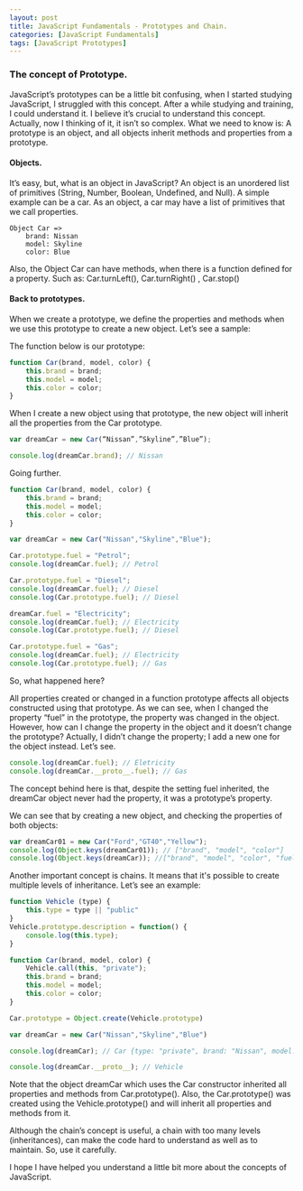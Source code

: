 ```yaml
---
layout: post
title: JavaScript Fundamentals - Prototypes and Chain.
categories: [JavaScript Fundamentals]
tags: [JavaScript Prototypes]
---
```


### The concept of Prototype.

JavaScript’s prototypes can be a little bit confusing, when I started studying JavaScript, I struggled with this concept. After a while studying and training, I could understand it. I believe it’s crucial to understand this concept. Actually, now I thinking of it, it isn’t so complex. What we need to know is:
A prototype is an object, and all objects inherit methods and properties from a prototype.

#### Objects.
It’s easy, but, what is an object in JavaScript?
An object is an unordered list of primitives (String, Number, Boolean, Undefined, and Null). 
A simple example can be a car. 
As an object, a car may have a list of primitives that we call properties.

```
Object Car =>
	brand: Nissan
	model: Skyline
	color: Blue
```
			
Also, the Object Car can have methods, when there is a function defined for a property. Such as: Car.turnLeft(), Car.turnRight() , Car.stop()

#### Back to prototypes.
When we create a prototype, we define the properties and methods when we use this prototype to create a new object. Let’s see a sample:  

The function below is our prototype:

``` js
function Car(brand, model, color) {
	this.brand = brand;
	this.model = model;
	this.color = color;
}
```


When I create a new object using that prototype, the new object will inherit all the properties from the Car prototype.

``` js
var dreamCar = new Car(“Nissan”,”Skyline”,”Blue”); 

console.log(dreamCar.brand); // Nissan
```

Going further.

``` js
function Car(brand, model, color) {
	this.brand = brand;
	this.model = model;
	this.color = color;
}

var dreamCar = new Car("Nissan","Skyline","Blue"); 

Car.prototype.fuel = "Petrol";
console.log(dreamCar.fuel); // Petrol

Car.prototype.fuel = "Diesel";
console.log(dreamCar.fuel); // Diesel
console.log(Car.prototype.fuel); // Diesel

dreamCar.fuel = "Electricity";
console.log(dreamCar.fuel); // Electricity
console.log(Car.prototype.fuel); // Diesel

Car.prototype.fuel = "Gas";
console.log(dreamCar.fuel); // Electricity
console.log(Car.prototype.fuel); // Gas
```

So, what happened here?

All properties created or changed in a function prototype affects all objects constructed using that prototype. As we can see, when I changed the property “fuel” in the prototype, the property was changed in the object. However, how can I change the property in the object and it doesn’t change the prototype? Actually, I didn’t change the property; I add a new one for the object instead.
Let’s see.

``` js
console.log(dreamCar.fuel); // Eletricity
console.log(dreamCar.__proto__.fuel); // Gas
```

The concept behind here is that, despite the setting fuel inherited, the dreamCar object never had the property, it was a prototype’s property.

We can see that by creating a new object, and checking the properties of both objects:

``` js
var dreamCar01 = new Car("Ford","GT40","Yellow"); 
console.log(Object.keys(dreamCar01)); // ["brand", "model", "color"]
console.log(Object.keys(dreamCar)); //["brand", "model", "color", "fuel"]
```


Another important concept is chains. It means that it's possible to create multiple levels of inheritance. Let’s see an example:

``` js
function Vehicle (type) {
	this.type = type || "public"
}
Vehicle.prototype.description = function() {
	console.log(this.type);
}

function Car(brand, model, color) {
	Vehicle.call(this, "private");
	this.brand = brand;
	this.model = model;
	this.color = color;
}

Car.prototype = Object.create(Vehicle.prototype)

var dreamCar = new Car("Nissan","Skyline","Blue") 

console.log(dreamCar); // Car {type: "private", brand: "Nissan", model: "Skyline", color: "Blue"}

console.log(dreamCar.__proto__); // Vehicle
```

		
Note that the object dreamCar which uses the Car constructor inherited all properties and methods from Car.prototype(). Also, the Car.prototype() was created using the Vehicle.prototype() and will inherit all properties and methods from it.

Although the chain’s concept is useful, a chain with too many levels (inheritances), can make the code hard to understand as well as to maintain. So, use it carefully.

I hope I have helped you understand a little bit more about the concepts of JavaScript. 




